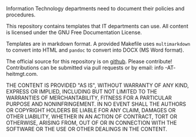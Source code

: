 Information Technology departments need to document their policies and
procedures.

This repository contains templates that IT departments can use. All
content is licensed under the GNU Free Documentation License.

Templates are in markdown format. A provided Makefile uses
`multimarkdown` to convert into HTML and `pandoc` to convert into DOCX
(MS Word format).

The official source for this repository is on [github]. Please
contribute! Contributions can be submitted via pull requests or by
email: info -AT- heitmgt.com.

[github]: https://github.com/highereditmgt/it-templates

THE CONTENT IS PROVIDED "AS IS", WITHOUT WARRANTY OF ANY KIND, EXPRESS
OR IMPLIED, INCLUDING BUT NOT LIMITED TO THE WARRANTIES OF
MERCHANTABILITY, FITNESS FOR A PARTICULAR PURPOSE AND NONINFRINGEMENT.
IN NO EVENT SHALL THE AUTHORS OR COPYRIGHT HOLDERS BE LIABLE FOR ANY
CLAIM, DAMAGES OR OTHER LIABILITY, WHETHER IN AN ACTION OF CONTRACT,
TORT OR OTHERWISE, ARISING FROM, OUT OF OR IN CONNECTION WITH THE
SOFTWARE OR THE USE OR OTHER DEALINGS IN THE CONTENT.
